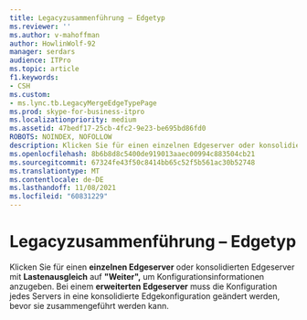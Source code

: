```yaml
---
title: Legacyzusammenführung – Edgetyp
ms.reviewer: ''
ms.author: v-mahoffman
author: HowlinWolf-92
manager: serdars
audience: ITPro
ms.topic: article
f1.keywords:
- CSH
ms.custom:
- ms.lync.tb.LegacyMergeEdgeTypePage
ms.prod: skype-for-business-itpro
ms.localizationpriority: medium
ms.assetid: 47bedf17-25cb-4fc2-9e23-be695bd86fd0
ROBOTS: NOINDEX, NOFOLLOW
description: Klicken Sie für einen einzelnen Edgeserver oder konsolidierten Edgeserver mit Lastenausgleich auf "Weiter", um Konfigurationsinformationen anzugeben. Für einen erweiterten Edgeserver muss die Konfiguration jedes Servers in eine konsolidierte Edgekonfiguration geändert werden, bevor er zusammengeführt werden kann.
ms.openlocfilehash: 8b6b8d8c5400de919013aaec00994c883504cb21
ms.sourcegitcommit: 67324fe43f50c8414bb65c52f5b561ac30b52748
ms.translationtype: MT
ms.contentlocale: de-DE
ms.lasthandoff: 11/08/2021
ms.locfileid: "60831229"
---
```

# <a name="legacy-merge-edge-type"></a>Legacyzusammenführung – Edgetyp
 
Klicken Sie für einen **einzelnen Edgeserver** oder konsolidierten Edgeserver mit **Lastenausgleich** auf **"Weiter",** um Konfigurationsinformationen anzugeben. Bei einem **erweiterten Edgeserver** muss die Konfiguration jedes Servers in eine konsolidierte Edgekonfiguration geändert werden, bevor sie zusammengeführt werden kann. 
  

